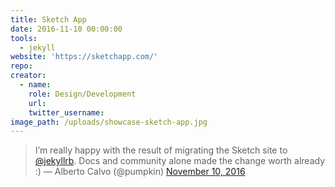 ```yaml
---
title: Sketch App
date: 2016-11-10 00:00:00
tools:
  - jekyll
website: 'https://sketchapp.com/'
repo:
creator:
  - name:
    role: Design/Development
    url:
    twitter_username:
image_path: /uploads/showcase-sketch-app.jpg
---
```



> I’m really happy with the result of migrating the Sketch site to [@jekyllrb](https://twitter.com/jekyllrb). Docs and community alone made the change worth already :)
> — Alberto Calvo (@pumpkin) [November 10, 2016](https://twitter.com/pumpkin/status/796708628090748928)

<script async="" src="//platform.twitter.com/widgets.js" charset="utf-8"></script>